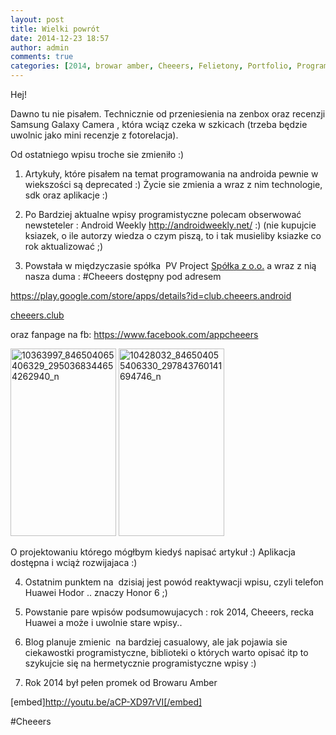```yaml
---
layout: post
title: Wielki powrót
date: 2014-12-23 18:57
author: admin
comments: true
categories: [2014, browar amber, Cheeers, Felietony, Portfolio, Programowanie]
---
```

Hej!

Dawno tu nie pisałem. Technicznie od przeniesienia na zenbox oraz recenzji Samsung Galaxy Camera , która wciąz czeka w szkicach (trzeba będzie uwolnic jako mini recenzje z fotorelacja). <!--more-->

Od ostatniego wpisu troche sie zmieniło :)

1. Artykuły, które pisałem na temat programowania na androida pewnie w wiekszości są deprecated :) Życie sie zmienia a wraz z nim technologie, sdk oraz aplikacje :)

2. Po Bardziej aktualne wpisy programistyczne polecam obserwować newsteteler : Android Weekly http://androidweekly.net/ :) (nie kupujcie ksiazek, o ile autorzy wiedza o czym piszą, to i tak musieliby ksiazke co rok aktualizować ;)

3. Powstała w międzyczasie spółka  PV Project <a href="http://www.sp-z-oo.pl/">Spółka z o.o.</a> a wraz z nią nasza duma : #Cheeers dostępny pod adresem

<a title="Cheeers ! Google Play " href="https://play.google.com/store/apps/details?id=club.cheeers.android">https://play.google.com/store/apps/details?id=club.cheeers.android</a>

<a title="Cheeers! " href="cheeers.club">cheeers.club</a>

oraz fanpage na fb: <a title="FB" href="https://www.facebook.com/appcheeers">https://www.facebook.com/appcheeers</a>

<a href="http://szymonmotyka.pl/wp-content/uploads/2014/12/10363997_846504065406329_2950368344654262940_n.png"><img class="aligncenter size-medium wp-image-899" src="http://szymonmotyka.pl/wp-content/uploads/2014/12/10363997_846504065406329_2950368344654262940_n-169x300.png" alt="10363997_846504065406329_2950368344654262940_n" width="169" height="300" /></a> <a href="http://szymonmotyka.pl/wp-content/uploads/2014/12/10428032_846504055406330_297843760141694746_n.png"><img class="aligncenter size-medium wp-image-900" src="http://szymonmotyka.pl/wp-content/uploads/2014/12/10428032_846504055406330_297843760141694746_n-169x300.png" alt="10428032_846504055406330_297843760141694746_n" width="169" height="300" /></a>

O projektowaniu którego mógłbym kiedyś napisać artykuł :) Aplikacja dostępna i wciąż rozwijajaca :)

4. Ostatnim punktem na  dzisiaj jest powód reaktywacji wpisu, czyli telefon Huawei Hodor .. znaczy Honor 6 ;)

5. Powstanie pare wpisów podsumowujacych : rok 2014, Cheeers, recka Huawei a może i uwolnie stare wpisy..

6. Blog planuje zmienic  na bardziej casualowy, ale jak pojawia sie ciekawostki programistyczne, biblioteki o których warto opisać itp to szykujcie się na hermetycznie programistyczne wpisy :)

7. Rok 2014 był pełen promek od Browaru Amber

[embed]http://youtu.be/aCP-XD97rVI[/embed]

#Cheeers
